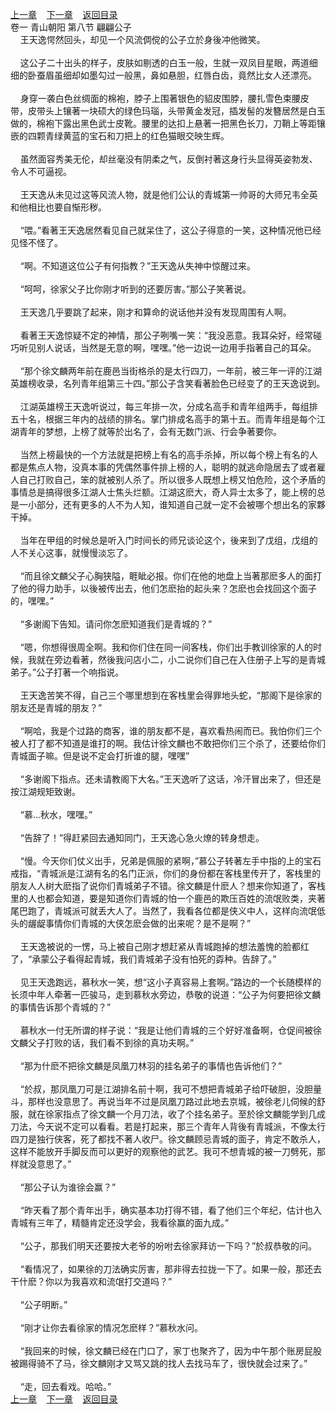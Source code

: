 
[上一章](https://github.com/xiaominghe2014/spider_book/blob/master/book/缺月梧桐/第8章.md)&nbsp;&nbsp;&nbsp;&nbsp;[下一章](https://github.com/xiaominghe2014/spider_book/blob/master/book/缺月梧桐/第10章.md)&nbsp;&nbsp;&nbsp;&nbsp;[返回目录](https://github.com/xiaominghe2014/spider_book/blob/master/book/缺月梧桐/README.md)
<br />卷一 青山朝阳 第八节 翩翩公子<br />&nbsp;&nbsp;&nbsp;&nbsp;王天逸愕然回头，却见一个风流倜傥的公子立於身後冲他微笑。<br /><br />&nbsp;&nbsp;&nbsp;&nbsp;这公子二十出头的样子，皮肤如剔透的白玉一般，生就一双凤目星眼，两道细细的卧蚕眉虽细却如墨勾过一般黑，鼻如悬胆，红唇白齿，竟然比女人还漂亮。<br /><br />&nbsp;&nbsp;&nbsp;&nbsp;身穿一袭白色丝绸面的棉袍，脖子上围著银色的貂皮围脖，腰扎雪色束腰皮带，皮带头上镶著一块硕大的绿色玛瑙，头带黄金发冠，插发髻的发簪居然是白玉做的，棉袍下露出黑色武士皮靴。腰里的达扣上悬著一把黑色长刀，刀鞘上等距镶嵌的四颗青绿黄蓝的宝石和刀把上的红色猫眼交映生辉。<br /><br />&nbsp;&nbsp;&nbsp;&nbsp;虽然面容秀美无伦，却丝毫没有阴柔之气，反倒衬著这身行头显得英姿勃发、令人不可逼视。<br /><br />&nbsp;&nbsp;&nbsp;&nbsp;王天逸从未见过这等风流人物，就是他们公认的青城第一帅哥的大师兄韦全英和他相比也要自惭形秽。<br /><br />&nbsp;&nbsp;&nbsp;&nbsp;“喂。”看著王天逸居然看见自己就呆住了，这公子得意的一笑，这种情况他已经见怪不怪了。<br /><br />&nbsp;&nbsp;&nbsp;&nbsp;“啊。不知道这位公子有何指教？”王天逸从失神中惊醒过来。<br /><br />&nbsp;&nbsp;&nbsp;&nbsp;“呵呵，徐家父子比你刚才听到的还要厉害。”那公子笑著说。<br /><br />&nbsp;&nbsp;&nbsp;&nbsp;王天逸几乎要跳了起来，刚才和算命的说话他并没有发现周围有人啊。<br /><br />&nbsp;&nbsp;&nbsp;&nbsp;看著王天逸惊疑不定的神情，那公子咧嘴一笑：“我没恶意。我耳朵好，经常碰巧听见别人说话，当然是无意的啊，嘿嘿。”他一边说一边用手指著自己的耳朵。<br /><br />&nbsp;&nbsp;&nbsp;&nbsp;“那个徐文麟两年前在鹿邑当街格杀的是太行四刀，一年前，被三年一评的江湖英雄榜收录，名列青年组第三十四。”那公子含笑看著脸色已经变了的王天逸说到。<br /><br />&nbsp;&nbsp;&nbsp;&nbsp;江湖英雄榜王天逸听说过，每三年排一次，分成名高手和青年组两手，每组排五十名，根据三年内的战绩的排名。掌门排成名高手的第十五。而青年组是每个江湖青年的梦想，上榜了就等於出名了，会有无数门派、行会争著要你。<br /><br />&nbsp;&nbsp;&nbsp;&nbsp;当然上榜最快的一个方法就是把榜上有名的高手杀掉，所以每个榜上有名的人都是焦点人物，没真本事的凭偶然事件排上榜的人，聪明的就逃命隐居去了或者雇人自己打败自己，笨的就被别人杀了。所以很多人既想上榜又怕危险，这个矛盾的事情总是搞得很多江湖人士焦头烂额。江湖这麽大，奇人异士太多了，能上榜的总是一小部分，还有更多的人不为人知，谁知道自己就一定不会被哪个想出名的家夥干掉。<br /><br />&nbsp;&nbsp;&nbsp;&nbsp;当年在甲组的时候总是听入门时间长的师兄谈论这个，後来到了戊组，戊组的人不关心这事，就慢慢淡忘了。<br /><br />&nbsp;&nbsp;&nbsp;&nbsp;“而且徐文麟父子心胸狭隘，睚眦必报。你们在他的地盘上当著那麽多人的面打了他的得力助手，以後被传出去，他们怎麽抬的起头来？怎麽也会找回这个面子的，嘿嘿。”<br /><br />&nbsp;&nbsp;&nbsp;&nbsp;“多谢阁下告知。请问你怎麽知道我们是青城的？”<br /><br />&nbsp;&nbsp;&nbsp;&nbsp;“嗯，你想得很周全啊。我和你们住在同一间客栈，你们出手教训徐家的人的时候，我就在旁边看著，然後我问店小二，小二说你们自己在入住册子上写的是青城弟子。”公子打著一个响指说。<br /><br />&nbsp;&nbsp;&nbsp;&nbsp;王天逸苦笑不得，自己三个哪里想到在客栈里会得罪地头蛇，“那阁下是徐家的朋友还是青城的朋友？”<br /><br />&nbsp;&nbsp;&nbsp;&nbsp;“啊哈，我是个过路的商客，谁的朋友都不是，喜欢看热闹而已。我怕你们三个被人打了都不知道是谁打的啊。我估计徐文麟也不敢把你们三个杀了，还要给你们青城面子嘛。但是说不定会打折谁的腿，嘿嘿”<br /><br />&nbsp;&nbsp;&nbsp;&nbsp;“多谢阁下指点。还未请教阁下大名。”王天逸听了这话，冷汗冒出来了，但还是按江湖规矩致谢。<br /><br />&nbsp;&nbsp;&nbsp;&nbsp;“慕…秋水，嘿嘿。”<br /><br />&nbsp;&nbsp;&nbsp;&nbsp;“告辞了！”得赶紧回去通知同门，王天逸心急火燎的转身想走。<br /><br />&nbsp;&nbsp;&nbsp;&nbsp;“慢。今天你们仗义出手，兄弟是佩服的紧啊，”慕公子转著左手中指的上的宝石戒指，“青城派是江湖有名的名门正派，你们的身份都在客栈里传开了，客栈里的朋友人人树大麽指了说你们青城弟子不错。徐文麟是什麽人？想来你知道了，客栈里的人也都会知道，要是知道你们青城的怕一个鹿邑的欺压百姓的流氓败类，夹著尾巴跑了，青城派可就丢大人了。当然了，我看各位都是侠义中人，这样向流氓低头的龌龊事情你们青城的大侠怎麽会做的出来呢？是不是啊？”<br /><br />&nbsp;&nbsp;&nbsp;&nbsp;王天逸被说的一愣，马上被自己刚才想赶紧从青城跑掉的想法羞愧的脸都红了，“承蒙公子看得起青城，我们青城弟子没有怕死的孬种。告辞了。”<br /><br />&nbsp;&nbsp;&nbsp;&nbsp;见王天逸跑远，慕秋水一笑，想“这小子真容易上套啊。”路边的一个长随模样的长须中年人牵著一匹骏马，走到慕秋水旁边，恭敬的说道：“公子为何要把徐文麟的事情告诉那个青城的？”<br /><br />&nbsp;&nbsp;&nbsp;&nbsp;慕秋水一付无所谓的样子说：“我是让他们青城的三个好好准备啊，仓促间被徐文麟父子打败的话，我们看不到徐的真功夫啊。”<br /><br />&nbsp;&nbsp;&nbsp;&nbsp;“那为什麽不把徐文麟是凤凰刀林羽的挂名弟子的事情也告诉他们？”<br /><br />&nbsp;&nbsp;&nbsp;&nbsp;“於叔，那凤凰刀可是江湖排名前十啊，我可不想把青城弟子给吓破胆，没胆量斗，那样也没意思了。再说当年不过是凤凰刀路过此地去京城，被徐老儿伺候的舒服，就在徐家指点了徐文麟一个月刀法，收了个挂名弟子。至於徐文麟能学到几成刀法，今天说不定可以看看。若是打起来，那三个青年人背後有青城派，不像太行四刀是独行侠客，死了都找不著人收尸。徐文麟顾忌青城的面子，肯定不敢杀人，这样不能放开手脚反而可以更好的观察他的武艺。我可不想青城的被一刀劈死，那样就没意思了。”<br /><br />&nbsp;&nbsp;&nbsp;&nbsp;“那公子认为谁徐会赢？”<br /><br />&nbsp;&nbsp;&nbsp;&nbsp;“昨天看了那个青年出手，确实基本功打得不错，看了他们三个年纪，估计也入青城有三年了，精髓肯定还没学会，我看徐赢的面九成。”<br /><br />&nbsp;&nbsp;&nbsp;&nbsp;“公子，那我们明天还要按大老爷的吩咐去徐家拜访一下吗？”於叔恭敬的问。<br /><br />&nbsp;&nbsp;&nbsp;&nbsp;“看情况了，如果徐的刀法确实厉害，那非得去拉拢一下了。如果一般，那还去干什麽？你以为我喜欢和流氓打交道吗？”<br /><br />&nbsp;&nbsp;&nbsp;&nbsp;“公子明断。”<br /><br />&nbsp;&nbsp;&nbsp;&nbsp;“刚才让你去看徐家的情况怎麽样？”慕秋水问。<br /><br />&nbsp;&nbsp;&nbsp;&nbsp;“我回来的时候，徐文麟已经在门口了，家丁也聚齐了，因为中午那个账房屁股被踢得骑不了马，徐文麟刚才又骂又跳的找人去找马车了，很快就会过来了。”<br /><br />&nbsp;&nbsp;&nbsp;&nbsp;“走，回去看戏。哈哈。” <br />
[上一章](https://github.com/xiaominghe2014/spider_book/blob/master/book/缺月梧桐/第8章.md)&nbsp;&nbsp;&nbsp;&nbsp;[下一章](https://github.com/xiaominghe2014/spider_book/blob/master/book/缺月梧桐/第10章.md)&nbsp;&nbsp;&nbsp;&nbsp;[返回目录](https://github.com/xiaominghe2014/spider_book/blob/master/book/缺月梧桐/README.md)
